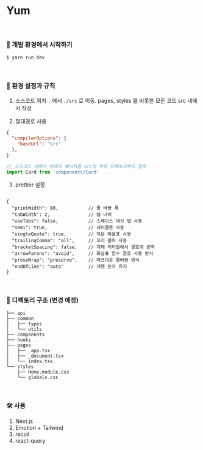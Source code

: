# Yum

<br/>

### 🏁 개발 환경에서 시작하기

```
$ yarn run dev
```

<br/>

### 🚧 환경 설정과 규칙
1. 소스코드 위치 `.` 에서 `./src` 로 이동. pages, styles 를 비롯한 모든 코드 src 내에서 작성


2. 절대경로 사용

```json
{
  "compilerOptions": {
    "baseUrl": "src"
  },
}
```

```js
// 소스코드 내에서 아래의 예시처럼 src의 하위 디렉토리부터 입력
import Card from 'components/Card'
```

3. prettier 설정

```jsonc

{
  "printWidth": 80,           // 줄 바꿈 폭
  "tabWidth": 2,              // 탭 너비
  "useTabs": false,           // 스페이스 대신 탭 사용
  "semi": true,               // 세미콜론 사용
  "singleQuote": true,        // 작은 따옴표 사용
  "trailingComma": "all",     // 꼬리 콤마 사용
  "bracketSpacing": false,    // 객체 리터럴에서 괄호에 공백
  "arrowParens": "avoid",     // 화살표 함수 괄호 사용 방식
  "proseWrap": "preserve",    // 마크다운 줄바꿈 방식
  "endOfLine": "auto"         // 개행 문자 유지
}
```


<br/>

### 🌲 디렉토리 구조 (변경 예정)
```
├── api
├── common
│   ├── types
│   └── utils
├── components
├── hooks
├── pages
│   ├── _app.tsx
│   ├── _document.tsx
│   └── index.tsx
└── styles
    ├── Home.module.css
    └── globals.css
```

<br/>

### 🛠 사용 
1. Next.js
2. Emotion + Tailwind
3. recoil
4. react-query


